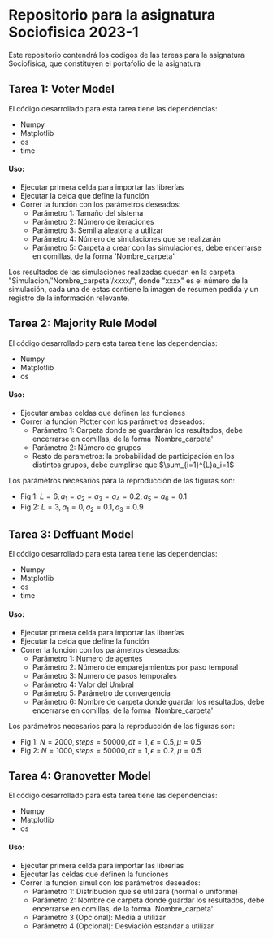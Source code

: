 # Repositorio para la asignatura Sociofisica 2023-1
Este repositorio contendrá los codigos de las tareas para la asignatura Sociofisica, que constituyen el portafolio de la asignatura

Tarea 1: Voter Model
-------------------------
El código desarrollado para esta tarea tiene las dependencias:
* Numpy
* Matplotlib
* os
* time
#### Uso:
* Ejecutar primera celda para importar las librerías
* Ejecutar la celda que define la función
* Correr la función con los parámetros deseados:
    * Parámetro 1: Tamaño del sistema
    * Parámetro 2: Número de iteraciones
    * Parámetro 3: Semilla aleatoria a utilizar 
    * Parámetro 4: Número de simulaciones que se realizarán
    * Parámetro 5: Carpeta a crear con las simulaciones, debe encerrarse en comillas, de la forma 'Nombre_carpeta'

Los resultados de las simulaciones realizadas quedan en la carpeta "Simulacion/'Nombre_carpeta'/xxxx/", donde "xxxx" es el número de la simulación, cada una de estas contiene la imagen de resumen pedida y un registro de la información relevante.

Tarea 2: Majority Rule Model
------------------------------
El código desarrollado para esta tarea tiene las dependencias:
* Numpy
* Matplotlib
* os
#### Uso:
* Ejecutar ambas celdas que definen las funciones
* Correr la función Plotter con los parámetros deseados:
    * Parámetro 1: Carpeta donde se guardarán los resultados, debe encerrarse en comillas, de la forma 'Nombre_carpeta'
    * Parámetro 2: Número de grupos
    * Resto de parametros: la probabilidad de participación en los distintos grupos, debe cumplirse que
    $\sum_{i=1}^{L}a_i=1$

Los parámetros necesarios para la reproducción de las figuras son:
* Fig 1: $L=6, a_1=a_2=a_3=a_4=0.2, a_5=a_6=0.1$ 
* Fig 2: $L=3, a_1=0,a_2=0.1,a_3=0.9$

Tarea 3: Deffuant Model
-------------------------
El código desarrollado para esta tarea tiene las dependencias:
* Numpy
* Matplotlib
* os
* time
#### Uso:
* Ejecutar primera celda para importar las librerías
* Ejecutar la celda que define la función
* Correr la función con los parámetros deseados:
    * Parámetro 1: Numero de agentes
    * Parámetro 2: Número de emparejamientos por paso temporal
    * Parámetro 3: Numero de pasos temporales
    * Parámetro 4: Valor del Umbral
    * Parámetro 5: Parámetro de convergencia
    * Parámetro 6: Nombre de carpeta donde guardar los resultados, debe encerrarse en comillas, de la forma 'Nombre_carpeta'

Los parámetros necesarios para la reproducción de las figuras son:
* Fig 1: $N=2000, steps = 50000, dt=1, \epsilon=0.5, \mu = 0.5$ 
* Fig 2: $N=1000, steps = 50000, dt=1, \epsilon=0.2, \mu = 0.5$


Tarea 4: Granovetter Model
------------------------------
El código desarrollado para esta tarea tiene las dependencias:
* Numpy
* Matplotlib
* os
#### Uso:
* Ejecutar primera celda para importar las librerías
* Ejecutar las celdas que definen la funciones
* Correr la función simul con los parámetros deseados:
    * Parámetro 1: Distribución que se utilizará (normal o uniforme)
    * Parámetro 2: Nombre de carpeta donde guardar los resultados, debe encerrarse en comillas, de la forma 'Nombre_carpeta'
    * Parámetro 3 (Opcional): Media a utilizar
    * Parámetro 4 (Opcional): Desviación estandar a utilizar